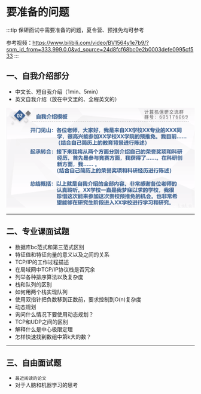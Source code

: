 # 要准备的问题

:::tip
保研面试中需要准备的问题，夏令营、预推免均可参考

 参考视频：https://www.bilibili.com/video/BV1564y1e7b9/?spm_id_from=333.999.0.0&vd_source=24d8fcf68bc0e2b0003defe0995cf533
:::

## 一、自我介绍部分

- 中文长、短自我介绍（1min、5min）
- 英文自我介绍（放在中文里的、全程英文的）

![image](https://github.com/bonjour-npy/Image-Hosting-Service/blob/main/typora_images/SelfIntroduction.png?raw=true)

---

## 二、专业课面试题

- 数据库bc范式和第三范式区别
- 特征值和特征向量的意义以及之间的关系
- TCP/IP的工作过程描述
- 在局域网中TCP/IP协议栈是否冗余
- 列举各种排序算法以及复杂度
- 栈和队列的区别
- 如何用两个栈实现队列
- 使用双指针把负数移到正数前，要求控制到O(n)复杂度
- 动态规划
- 询问什么情况下要使用动态规划？
- TCP和UDP之间的区别
- 解释什么是中心极限定理
- 怎样快速找到数组中第k大的数？

---

## 三、自由面试题

- `最近阅读的论文`
- 对于人脑和机器学习的思考